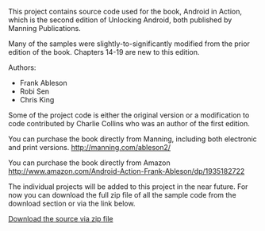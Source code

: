 This project contains source code used for the book, Android in Action, which is the second edition of Unlocking Android, both published by Manning Publications.


Many of the samples were slightly-to-significantly modified from the prior edition of the book.  Chapters 14-19 are new to this edition.

Authors:
  * Frank Ableson
  * Robi Sen
  * Chris King


Some of the project code is either the original version or a modification to code contributed by Charlie Collins who was an author of the first edition.


You can purchase the book directly from Manning, including both electronic and print versions. http://manning.com/ableson2/

You can purchase the book directly from Amazon http://www.amazon.com/Android-Action-Frank-Ableson/dp/1935182722


The individual projects will be added to this project in the near future.  For now you can download the full zip file of all the sample code from the download section or via the link below.


[Download the source via zip file](http://code.google.com/p/android-in-action/downloads/detail?name=AndroidInAction.zip&can=2&q=)